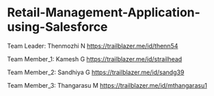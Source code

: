 # Retail-Management-Application-using-Salesforce

Team Leader: Thenmozhi N
https://trailblazer.me/id/thenn54

Team Member_1: Kamesh G
https://trailblazer.me/id/strailhead

Team Member_2: Sandhiya G
https://trailblazer.me/id/sandg39

Team Member_3: Thangarasu M
https://trailblazer.me/id/mthangarasu1

